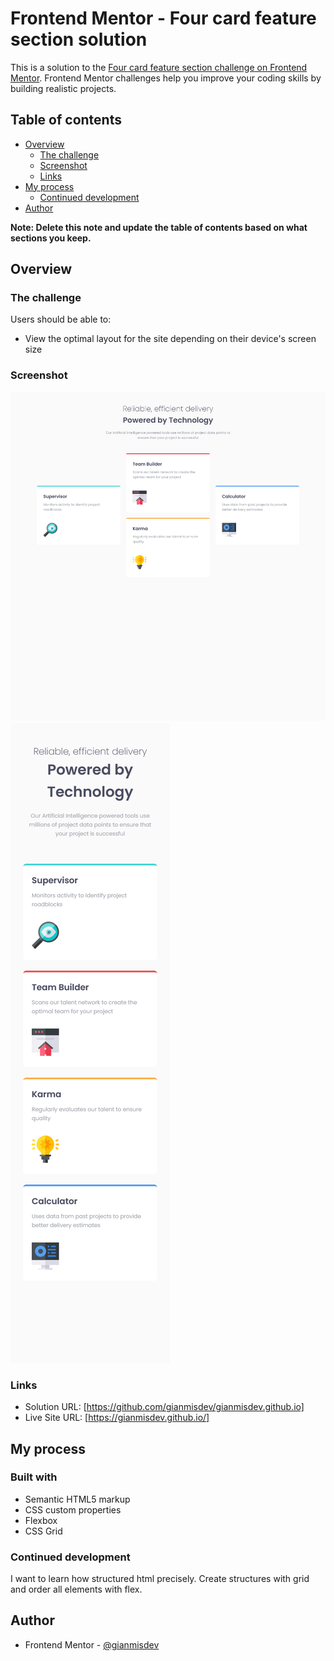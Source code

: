 # Frontend Mentor - Four card feature section solution

This is a solution to the [Four card feature section challenge on Frontend Mentor](https://www.frontendmentor.io/challenges/four-card-feature-section-weK1eFYK). Frontend Mentor challenges help you improve your coding skills by building realistic projects. 

## Table of contents

- [Overview](#overview)
  - [The challenge](#the-challenge)
  - [Screenshot](#screenshot)
  - [Links](#links)
- [My process](#my-process)
  - [Continued development](#continued-development)
- [Author](#author)


**Note: Delete this note and update the table of contents based on what sections you keep.**

## Overview

### The challenge

Users should be able to:

- View the optimal layout for the site depending on their device's screen size

### Screenshot

![](./images/Screen%20Shot%202022-04-05%20at%2018.38.09.png)
![](./images/Screen%20Shot%202022-04-05%20at%2018.38.14.png)

### Links

- Solution URL: [https://github.com/gianmisdev/gianmisdev.github.io]
- Live Site URL: [https://gianmisdev.github.io/]

## My process

### Built with

- Semantic HTML5 markup
- CSS custom properties
- Flexbox
- CSS Grid


### Continued development
I want to learn how structured html precisely. Create structures with grid and order all elements with flex.

## Author

- Frontend Mentor - [@gianmisdev](https://www.frontendmentor.io/profile/gianmisdev)